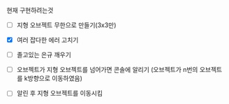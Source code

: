 현재 구현하려는것
- [ ] 지형 오브젝트 무한으로 만들기(3x3만)
      
- [x] 여러 잡다한 에러 고치기
      
- [ ] 졸고있는 은규 깨우기
      
- [ ] 오브젝트가 지형 오브젝트를 넘어가면 콘솔에 알리기
      (오브젝트가 n번의 오브젝트를 k방향으로 이동하였음)
      
- [ ] 알린 후 지형 오브젝트를 이동시킴
